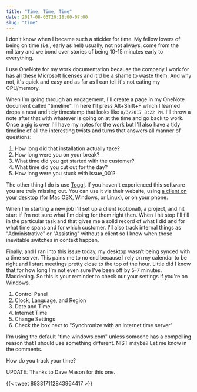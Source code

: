 ```yaml
---
title: "Time, Time, Time"
date: 2017-08-03T20:18:00-07:00
slug: "time"
---
```


I don't know when I became such a stickler for time. My fellow lovers of being
on time (i.e., early as hell) usually, not not always, come from the military
and we bond over stories of being 10-15 minutes early to everything.

I use OneNote for my work documentation because the company I work for has all
these Microsoft licenses and it'd be a shame to waste them. And why not, it's
quick and easy and as far as I can tell it's not eating my CPU/memory.

When I'm going through an engagement, I'll create a page in my OneNote document
called "timeline". In here I'll press Alt+Shift+F which I learned drops a neat
and tidy timestamp that looks like `8/3/2017 8:22 PM`. I'll throw a note after
that with whatever is going on at the time and go back to work. Once a gig is
over I'll have my notes for the work but I'll also have a tidy timeline of all
the interesting twists and turns that answers all manner of questions:

1. How long did that installation actually take?
1. How long were you on your break?
1. What time did you get started with the customer?
1. What time did you cut out for the day?
1. How long were you stuck with issue_001?

The other thing I do is use [Toggl](https://toggl.com/). If you haven't experienced
this software you are truly missing out. You can use it via their website, using
[a client on your desktop](https://support.toggl.com/toggl-on-my-desktop/) (for
Mac OSX, Windows, or Linux), or on your phone.

When I'm starting a new job I'll set up a client (optional), a project, and hit
start if I'm not sure what I'm doing for them right then. When I hit stop I'll
fill in the particular task and that gives me a solid record of what I did and
for what time spans and for which customer. I'll also track internal things as
"Administrative" or "Assisting" without a client so I know when those inevitable
switches in context happen.

Finally, and I ran into this issue today, my desktop wasn't being synced with
a time server. This pains me to no end because I rely on my calendar to be right
and I start meetings pretty close to the top of the hour. Little did I know that
for how long I'm not even sure I've been off by 5-7 minutes. Maddening. So this
is your reminder to check our your settings if you're on Windows.

1. Control Panel
1. Clock, Language, and Region
1. Date and Time
1. Internet Time
1. Change Settings
1. Check the box next to "Synchronize with an Internet time server"

I'm using the default "time.windows.com" unless someone has a compelling reason
that I should use something different. NIST maybe? Let me know in the comments.

How do you track your time?

UPDATE: Thanks to Dave Mason for this one.

{{< tweet 893317112843964417 >}}
